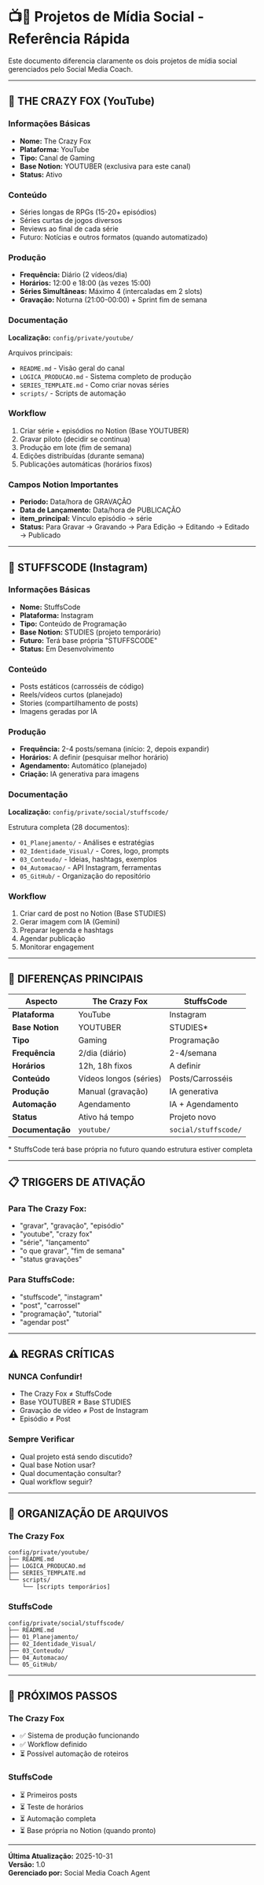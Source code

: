 # 📺📱 Projetos de Mídia Social - Referência Rápida

Este documento diferencia claramente os dois projetos de mídia social gerenciados pelo Social Media Coach.

---

## 🦊 THE CRAZY FOX (YouTube)

### Informações Básicas
- **Nome:** The Crazy Fox
- **Plataforma:** YouTube
- **Tipo:** Canal de Gaming
- **Base Notion:** YOUTUBER (exclusiva para este canal)
- **Status:** Ativo

### Conteúdo
- Séries longas de RPGs (15-20+ episódios)
- Séries curtas de jogos diversos
- Reviews ao final de cada série
- Futuro: Notícias e outros formatos (quando automatizado)

### Produção
- **Frequência:** Diário (2 vídeos/dia)
- **Horários:** 12:00 e 18:00 (às vezes 15:00)
- **Séries Simultâneas:** Máximo 4 (intercaladas em 2 slots)
- **Gravação:** Noturna (21:00-00:00) + Sprint fim de semana

### Documentação
**Localização:** `config/private/youtube/`

Arquivos principais:
- `README.md` - Visão geral do canal
- `LOGICA_PRODUCAO.md` - Sistema completo de produção
- `SERIES_TEMPLATE.md` - Como criar novas séries
- `scripts/` - Scripts de automação

### Workflow
1. Criar série + episódios no Notion (Base YOUTUBER)
2. Gravar piloto (decidir se continua)
3. Produção em lote (fim de semana)
4. Edições distribuídas (durante semana)
5. Publicações automáticas (horários fixos)

### Campos Notion Importantes
- **Periodo:** Data/hora de GRAVAÇÃO
- **Data de Lançamento:** Data/hora de PUBLICAÇÃO
- **item_principal:** Vínculo episódio → série
- **Status:** Para Gravar → Gravando → Para Edição → Editando → Editado → Publicado

---

## 🎨 STUFFSCODE (Instagram)

### Informações Básicas
- **Nome:** StuffsCode
- **Plataforma:** Instagram
- **Tipo:** Conteúdo de Programação
- **Base Notion:** STUDIES (projeto temporário)
- **Futuro:** Terá base própria "STUFFSCODE"
- **Status:** Em Desenvolvimento

### Conteúdo
- Posts estáticos (carrosséis de código)
- Reels/vídeos curtos (planejado)
- Stories (compartilhamento de posts)
- Imagens geradas por IA

### Produção
- **Frequência:** 2-4 posts/semana (início: 2, depois expandir)
- **Horários:** A definir (pesquisar melhor horário)
- **Agendamento:** Automático (planejado)
- **Criação:** IA generativa para imagens

### Documentação
**Localização:** `config/private/social/stuffscode/`

Estrutura completa (28 documentos):
- `01_Planejamento/` - Análises e estratégias
- `02_Identidade_Visual/` - Cores, logo, prompts
- `03_Conteudo/` - Ideias, hashtags, exemplos
- `04_Automacao/` - API Instagram, ferramentas
- `05_GitHub/` - Organização do repositório

### Workflow
1. Criar card de post no Notion (Base STUDIES)
2. Gerar imagem com IA (Gemini)
3. Preparar legenda e hashtags
4. Agendar publicação
5. Monitorar engagement

---

## 🎯 DIFERENÇAS PRINCIPAIS

| Aspecto | The Crazy Fox | StuffsCode |
|---------|---------------|------------|
| **Plataforma** | YouTube | Instagram |
| **Base Notion** | YOUTUBER | STUDIES* |
| **Tipo** | Gaming | Programação |
| **Frequência** | 2/dia (diário) | 2-4/semana |
| **Horários** | 12h, 18h fixos | A definir |
| **Conteúdo** | Vídeos longos (séries) | Posts/Carrosséis |
| **Produção** | Manual (gravação) | IA generativa |
| **Automação** | Agendamento | IA + Agendamento |
| **Status** | Ativo há tempo | Projeto novo |
| **Documentação** | `youtube/` | `social/stuffscode/` |

\* StuffsCode terá base própria no futuro quando estrutura estiver completa

---

## 📋 TRIGGERS DE ATIVAÇÃO

### Para The Crazy Fox:
- "gravar", "gravação", "episódio"
- "youtube", "crazy fox"
- "série", "lançamento"
- "o que gravar", "fim de semana"
- "status gravações"

### Para StuffsCode:
- "stuffscode", "instagram"
- "post", "carrossel"
- "programação", "tutorial"
- "agendar post"

---

## ⚠️ REGRAS CRÍTICAS

### NUNCA Confundir!
- The Crazy Fox ≠ StuffsCode
- Base YOUTUBER ≠ Base STUDIES
- Gravação de vídeo ≠ Post de Instagram
- Episódio ≠ Post

### Sempre Verificar
- Qual projeto está sendo discutido?
- Qual base Notion usar?
- Qual documentação consultar?
- Qual workflow seguir?

---

## 📁 ORGANIZAÇÃO DE ARQUIVOS

### The Crazy Fox
```
config/private/youtube/
├── README.md
├── LOGICA_PRODUCAO.md
├── SERIES_TEMPLATE.md
└── scripts/
    └── [scripts temporários]
```

### StuffsCode
```
config/private/social/stuffscode/
├── README.md
├── 01_Planejamento/
├── 02_Identidade_Visual/
├── 03_Conteudo/
├── 04_Automacao/
└── 05_GitHub/
```

---

## 🚀 PRÓXIMOS PASSOS

### The Crazy Fox
- ✅ Sistema de produção funcionando
- ✅ Workflow definido
- ⏳ Possível automação de roteiros

### StuffsCode
- ⏳ Primeiros posts
- ⏳ Teste de horários
- ⏳ Automação completa
- ⏳ Base própria no Notion (quando pronto)

---

**Última Atualização:** 2025-10-31  
**Versão:** 1.0  
**Gerenciado por:** Social Media Coach Agent

